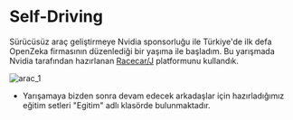 # Self-Driving

Sürücüsüz araç geliştirmeye Nvidia sponsorluğu ile Türkiye'de ilk defa OpenZeka firmasının düzenlediği bir yaşıma ile başladım. Bu yarışmada Nvidia tarafından hazırlanan [Racecar/J](https://developer.nvidia.com/embedded/community/reference-platforms/racecar-j) platformunu kullandık.

![arac_1](https://github.com/satilmisyusuf/Self-Driving/blob/master/images/arac_1.jpg)


- Yarışamaya bizden sonra devam edecek arkadaşlar için hazırladığımız eğitim setleri "Egitim" adlı klasörde bulunmaktadır.
